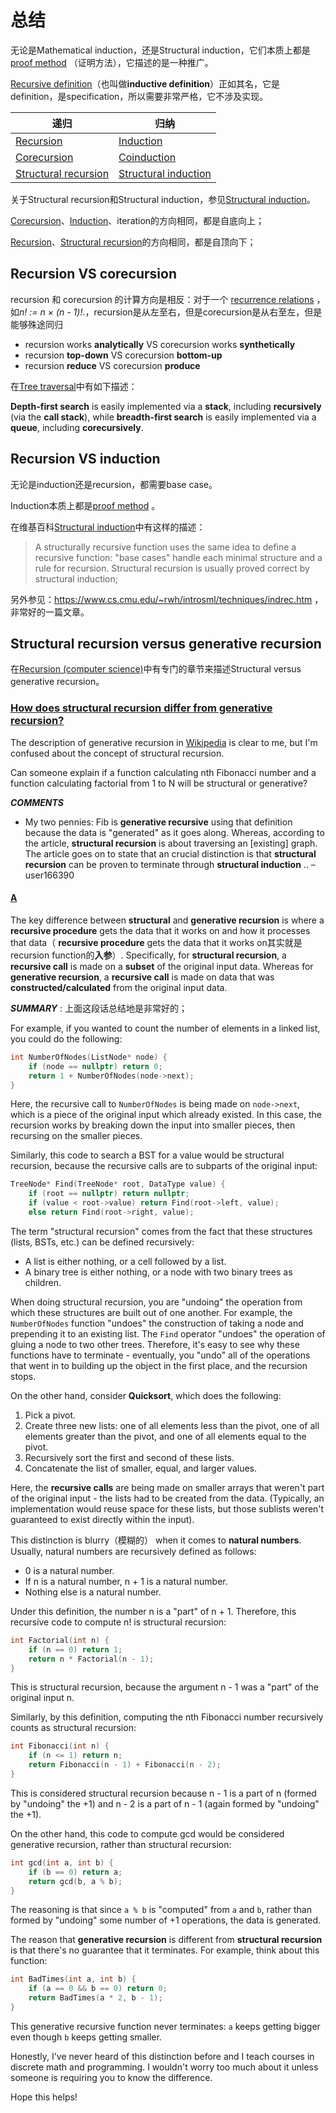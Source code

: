 # 总结

无论是Mathematical induction，还是Structural induction，它们本质上都是[proof method](https://en.wikipedia.org/wiki/Proof_method) （证明方法），它描述的是一种推广。

[Recursive definition](./Recursive-definition.md)（也叫做**inductive definition**）正如其名，它是definition，是specification，所以需要非常严格，它不涉及实现。



| 递归                                                         | 归纳                                                         |
| ------------------------------------------------------------ | ------------------------------------------------------------ |
| [Recursion](./Recursion.md)                                  | [Induction](./Induction-and-deduction/Induction.md)          |
| [Corecursion](./Corecursion.md)                              | [Coinduction](./Induction-and-deduction/Coinduction.md)      |
| [Structural recursion](./Induction-and-deduction/Induction.md) | [Structural induction](./Induction-and-deduction/Induction.md) |

关于Structural recursion和Structural induction，参见[Structural induction](./Induction-and-deduction/Induction.md)。

[Corecursion](./Corecursion.md)、[Induction](./Induction-and-deduction/Induction.md)、iteration的方向相同，都是自底向上；

[Recursion](./Recursion.md)、[Structural recursion](./Induction-and-deduction/Induction.md)的方向相同，都是自顶向下；



## Recursion VS corecursion

recursion 和 corecursion 的计算方向是相反：对于一个 [recurrence relations](https://en.wikipedia.org/wiki/Recurrence_relation) ，如*n! := n × (n - 1)!*.，recursion是从左至右，但是corecursion是从右至左，但是能够殊途同归

- recursion works **analytically** VS corecursion works **synthetically**
- recursion **top-down** VS corecursion **bottom-up**
- recursion **reduce** VS corecursion **produce**

在[Tree traversal](https://en.wikipedia.org/wiki/Tree_traversal)中有如下描述：

**Depth-first search** is easily implemented via a **stack**, including **recursively** (via the **call stack**), while **breadth-first search** is easily implemented via a **queue**, including **corecursively**.

## Recursion VS induction

无论是induction还是recursion，都需要base  case。

Induction本质上都是[proof method](https://en.wikipedia.org/wiki/Proof_method) 。

在维基百科[Structural induction](https://en.wikipedia.org/wiki/Structural_induction)中有这样的描述：

> A structurally recursive function uses the same idea to define a recursive function: "base cases" handle each minimal structure and a rule for recursion. Structural recursion is usually proved correct by structural induction; 

另外参见：https://www.cs.cmu.edu/~rwh/introsml/techniques/indrec.htm ，非常好的一篇文章。





## Structural recursion versus generative recursion

在[Recursion (computer science)](https://en.wikipedia.org/wiki/Recursion_(computer_science))中有专门的章节来描述Structural versus generative recursion。



### [How does structural recursion differ from generative recursion?](https://stackoverflow.com/questions/14268749/how-does-structural-recursion-differ-from-generative-recursion)



The description of generative recursion in [Wikipedia](http://en.wikipedia.org/wiki/Recursion_(computer_science)#Structural_versus_generative_recursion) is clear to me, but I'm confused about the concept of structural recursion.

Can someone explain if a function calculating nth Fibonacci number and a function calculating factorial from 1 to N will be structural or generative?



***COMMENTS***

- My two pennies: Fib is **generative recursive** using that definition because the data is "generated" as it goes along. Whereas, according to the article, **structural recursion** is about traversing an [existing] graph. The article goes on to state that an crucial distinction is that **structural recursion** can be proven to terminate through **structural induction** .. – user166390



#### [A](https://stackoverflow.com/a/14268901)

The key difference between **structural** and **generative recursion** is where a **recursive procedure** gets the data that it works on and how it processes that data（ **recursive procedure** gets the data that it works on其实就是recursion function的**入参**）. Specifically, for **structural recursion**, a **recursive call** is made on a **subset** of the original input data. Whereas for **generative recursion**, a **recursive call** is made on data that was **constructed/calculated** from the original input data.

***SUMMARY*** : 上面这段话总结地是非常好的；

For example, if you wanted to count the number of elements in a linked list, you could do the following:

```C
int NumberOfNodes(ListNode* node) {
    if (node == nullptr) return 0;
    return 1 + NumberOfNodes(node->next);
}
```

Here, the recursive call to `NumberOfNodes` is being made on `node->next`, which is a piece of the original input which already existed. In this case, the recursion works by breaking down the input into smaller pieces, then recursing on the smaller pieces.

Similarly, this code to search a BST for a value would be structural recursion, because the recursive calls are to subparts of the original input:

```C
TreeNode* Find(TreeNode* root, DataType value) {
    if (root == nullptr) return nullptr;
    if (value < root->value) return Find(root->left, value);
    else return Find(root->right, value);
```

The term "structural recursion" comes from the fact that these structures (lists, BSTs, etc.) can be defined recursively:

- A list is either nothing, or a cell followed by a list.
- A binary tree is either nothing, or a node with two binary trees as children.

When doing structural recursion, you are "undoing" the operation from which these structures are built out of one another. For example, the `NumberOfNodes` function "undoes" the construction of taking a node and prepending it to an existing list. The `Find` operator "undoes" the operation of gluing a node to two other trees. Therefore, it's easy to see why these functions have to terminate - eventually, you "undo" all of the operations that went in to building up the object in the first place, and the recursion stops.

On the other hand, consider **Quicksort**, which does the following:

1. Pick a pivot.
2. Create three new lists: one of all elements less than the pivot, one of all elements greater than the pivot, and one of all elements equal to the pivot.
3. Recursively sort the first and second of these lists.
4. Concatenate the list of smaller, equal, and larger values.

Here, the **recursive calls** are being made on smaller arrays that weren't part of the original input - the lists had to be created from the data. (Typically, an implementation would reuse space for these lists, but those sublists weren't guaranteed to exist directly within the input).

This distinction is blurry（模糊的） when it comes to **natural numbers**. Usually, natural numbers are recursively defined as follows:

- 0 is a natural number.
- If n is a natural number, n + 1 is a natural number.
- Nothing else is a natural number.

Under this definition, the number n is a "part" of n + 1. Therefore, this recursive code to compute n! is structural recursion:

```C
int Factorial(int n) {
    if (n == 0) return 1;
    return n * Factorial(n - 1);
}
```

This is structural recursion, because the argument n - 1 was a "part" of the original input n.

Similarly, by this definition, computing the nth Fibonacci number recursively counts as structural recursion:

```C
int Fibonacci(int n) {
    if (n <= 1) return n;
    return Fibonacci(n - 1) + Fibonacci(n - 2);
}
```

This is considered structural recursion because n - 1 is a part of n (formed by "undoing" the +1) and n - 2 is a part of n - 1 (again formed by "undoing" the +1).

On the other hand, this code to compute gcd would be considered generative recursion, rather than structural recursion:

```C
int gcd(int a, int b) {
    if (b == 0) return a;
    return gcd(b, a % b);
}
```

The reasoning is that since `a % b` is "computed" from `a` and `b`, rather than formed by "undoing" some number of +1 operations, the data is generated.

The reason that **generative recursion** is different from **structural recursion** is that there's no guarantee that it terminates. For example, think about this function:

```C
int BadTimes(int a, int b) {
    if (a == 0 && b == 0) return 0;
    return BadTimes(a * 2, b - 1);
}
```

This generative recursive function never terminates: `a` keeps getting bigger even though `b` keeps getting smaller.

Honestly, I've never heard of this distinction before and I teach courses in discrete math and programming. I wouldn't worry too much about it unless someone is requiring you to know the difference.

Hope this helps!